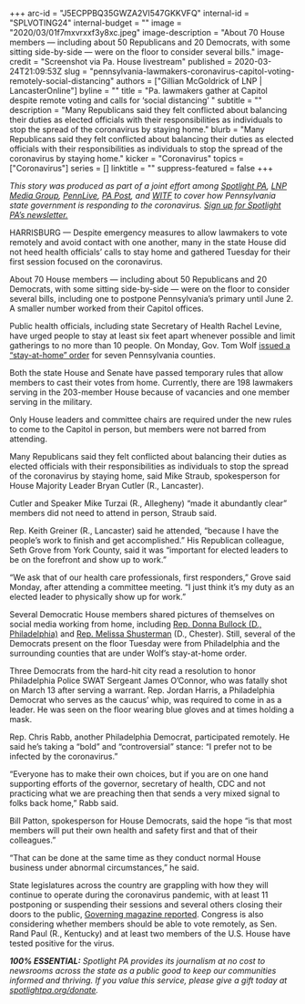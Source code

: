 +++
arc-id = "J5ECPPBQ35GWZA2VI547GKKVFQ"
internal-id = "SPLVOTING24"
internal-budget = ""
image = "2020/03/01f7mxvrxxf3y8xc.jpeg"
image-description = "About 70 House members — including about 50 Republicans and 20 Democrats, with some sitting side-by-side — were on the floor to consider several bills."
image-credit = "Screenshot via Pa. House livestream"
published = 2020-03-24T21:09:53Z
slug = "pennsylvania-lawmakers-coronavirus-capitol-voting-remotely-social-distancing"
authors = ["Gillian McGoldrick of LNP | LancasterOnline"]
byline = ""
title = "Pa. lawmakers gather at Capitol despite remote voting and calls for ‘social distancing’ "
subtitle = ""
description = "Many Republicans said they felt conflicted about balancing their duties as elected officials with their responsibilities as individuals to stop the spread of the coronavirus by staying home."
blurb = "Many Republicans said they felt conflicted about balancing their duties as elected officials with their responsibilities as individuals to stop the spread of the coronavirus by staying home."
kicker = "Coronavirus"
topics = ["Coronavirus"]
series = []
linktitle = ""
suppress-featured = false
+++

<i>This story was produced as part of a joint effort among </i><a href="https://www.spotlightpa.org/"><i>Spotlight PA</i></a><i>, </i><a href="https://lancasteronline.com/"><i>LNP Media Group</i></a><i>, </i><a href="https://www.pennlive.com/"><i>PennLive</i></a><i>, </i><a href="https://papost.org/"><i>PA Post</i></a><i>, and </i><a href="https://www.witf.org/"><i>WITF</i></a><i> to cover how Pennsylvania state government is responding to the coronavirus. </i><a href="https://www.spotlightpa.org/newsletters"><i>Sign up for Spotlight PA’s newsletter.</i></a>

HARRISBURG — Despite emergency measures to allow lawmakers to vote remotely and avoid contact with one another, many in the state House did not heed health officials’ calls to stay home and gathered Tuesday for their first session focused on the coronavirus.

About 70 House members — including about 50 Republicans and 20 Democrats, with some sitting side-by-side — were on the floor to consider several bills, including one to postpone Pennsylvania’s primary until June 2. A smaller number worked from their Capitol offices.

Public health officials, including state Secretary of Health Rachel Levine, have urged people to stay at least six feet apart whenever possible and limit gatherings to no more than 10 people. On Monday, Gov. Tom Wolf <a href="https://www.spotlightpa.org/news/2020/03/pennsylvania-coronavirus-stay-at-home-order-tom-wolf/" target=_blank>issued a “stay-at-home” order</a> for seven Pennsylvania counties.

Both the state House and Senate have passed temporary rules that allow members to cast their votes from home. Currently, there are 198 lawmakers serving in the 203-member House because of vacancies and one member serving in the military. 

Only House leaders and committee chairs are required under the new rules to come to the Capitol in person, but members were not barred from attending.

Many Republicans said they felt conflicted about balancing their duties as elected officials with their responsibilities as individuals to stop the spread of the coronavirus by staying home, said Mike Straub, spokesperson for House Majority Leader Bryan Cutler (R., Lancaster). 

Cutler and Speaker Mike Turzai (R., Allegheny) “made it abundantly clear” members did not need to attend in person, Straub said.

<script src="https://www.spotlightpa.org/embed.js" async></script><div data-spl-embed-version="1" data-spl-src="https://www.spotlightpa.org/embeds/donate/"></div>

Rep. Keith Greiner (R., Lancaster) said he attended, “because I have the people’s work to finish and get accomplished.” His Republican colleague, Seth Grove from York County, said it was “important for elected leaders to be on the forefront and show up to work.”

“We ask that of our health care professionals, first responders,” Grove said Monday, after attending a committee meeting. “I just think it’s my duty as an elected leader to physically show up for work.”

Several Democratic House members shared pictures of themselves on social media working from home, including <a href="https://twitter.com/RepDonnaBullock/status/1242455376924033025">Rep. Donna Bullock (D., Philadelphia)</a> and <a href="https://twitter.com/RepShusterman/status/1242467389779759106">Rep. Melissa Shusterman</a> (D., Chester). Still, several of the Democrats present on the floor Tuesday were from Philadelphia and the surrounding counties that are under Wolf’s stay-at-home order.

Three Democrats from the hard-hit city read a resolution to honor Philadelphia Police SWAT Sergeant James O’Connor, who was fatally shot on March 13 after serving a warrant. Rep. Jordan Harris, a Philadelphia Democrat who serves as the caucus’ whip, was required to come in as a leader. He was seen on the floor wearing blue gloves and at times holding a mask.

Rep. Chris Rabb, another Philadelphia Democrat, participated remotely. He said he’s taking a “bold” and “controversial” stance: “I prefer not to be infected by the coronavirus.” 

“Everyone has to make their own choices, but if you are on one hand supporting efforts of the governor, secretary of health, CDC and not practicing what we are preaching then that sends a very mixed signal to folks back home,” Rabb said.

Bill Patton, spokesperson for House Democrats, said the hope “is that most members will put their own health and safety first and that of their colleagues.”

“That can be done at the same time as they conduct normal House business under abnormal circumstances,” he said. 

State legislatures across the country are grappling with how they will continue to operate during the coronavirus pandemic, with at least 11 postponing or suspending their sessions and several others closing their doors to the public, <a href="https://www.governing.com/now/What-Government-Functions-Other-Than-Schools-Are-Starting-to-Close.html">Governing magazine reported</a>. Congress is also considering whether members should be able to vote remotely, as Sen. Rand Paul (R., Kentucky) and at least two members of the U.S. House have tested positive for the virus.

<i><b>100% ESSENTIAL:</b></i><i> Spotlight PA provides its journalism at no cost to newsrooms across the state as a public good to keep our communities informed and thriving. If you value this service, please give a gift today at </i><a href="https://www.spotlightpa.org/donate"><i>spotlightpa.org/donate</i></a><i>.</i>

<script src="https://www.spotlightpa.org/embed.js" async></script><div data-spl-embed-version="1" data-spl-src="https://www.spotlightpa.org/embeds/tips/?tip_text=Do%20you%20have%20a%20tip%20about%20%3Cb%3Ehow%20Pa.'s%20government%20is%20responding%20to%20the%20coronavirus%3C%2Fb%3E%3F%20Tell%20us."></div>
